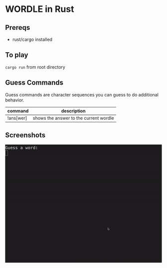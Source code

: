 # WORDLE in Rust

## Prereqs
- rust/cargo installed

## To play
`cargo run` from root directory

## Guess Commands

Guess commands are character sequences you can guess to do additional behavior.


|command|description|
|---|---|
|!ans[wer]|shows the answer to the current wordle|


## Screenshots

![gif of wordle in terminal](images/wordle_rust.gif)
